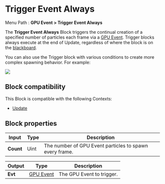 # Trigger Event Always

Menu Path : **GPU Event > Trigger Event Always**

The **Trigger Event Always** Block triggers the continual creation of a specified number of particles each frame via a [GPU Event](Context-GPUEvent.md). Trigger blocks always execute at the end of Update, regardless of where the block is on the [blackboard](Blackboard.md).



You can also use the Trigger block with various conditions to create more complex spawning behavior. For example:

![](Images/Block-TriggerEventAlwaysExample.png)

## Block compatibility

This Block is compatible with the following Contexts:

- [Update](Context-Update.md)

## Block properties

| **Input** | **Type** | **Description**                                         |
| --------- | -------- | ------------------------------------------------------- |
| **Count** | Uint     | The number of GPU Event particles to spawn every frame. |

| **Output** | **Type**                         | **Description**           |
| ---------- | -------------------------------- | ------------------------- |
| **Evt**    | [GPU Event](Context-GPUEvent.md) | The GPU Event to trigger. |
